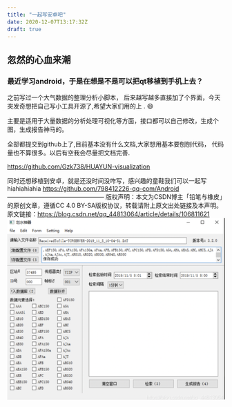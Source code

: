 ```yaml
---
title: "一起写安卓吧"
date: 2020-12-07T13:17:32Z
draft: true
---
```


## 忽然的心血来潮
### 最近学习android，于是在想是不是可以把qt移植到手机上去？
之前写过一个大气数据的整理分析小脚本， 后来越写越多直接加了个界面，今天突发奇想把自己写小工具开源了,希望大家们用的上 . 😄

主要是适用于大量数据的分析处理可视化等方面，接口都可以自己修改，生成个图，生成报告神马的。

全部都提交到github上了,目前基本没有什么文档,大家想用基本要刨刨代码， 代码量也不算很多。以后有空我会尽量把文档完善.

https://github.com/Gzk738/HUAYUN-visualization

同时还想移植到安卓，就是还没时间没咋写，感兴趣的童鞋我们可以一起写hiahiahiahia
https://github.com/798412226-qq-com/Android
————————————————
版权声明：本文为CSDN博主「铅笔与橡皮」的原创文章，遵循CC 4.0 BY-SA版权协议，转载请附上原文出处链接及本声明。
原文链接：https://blog.csdn.net/qq_44813064/article/details/106811621
![20220107234153](https://raw.githubusercontent.com/Gzk738/vps_picgo/master/images/20220107234153.png)


